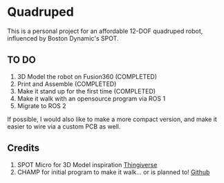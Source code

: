 # Quadruped
This is a personal project for an affordable 12-DOF quadruped robot, influenced by Boston Dynamic's SPOT. <br/>


## TO DO
1. 3D Model the robot on Fusion360 (COMPLETED)
2. Print and Assemble (COMPLETED)
3. Make it stand up for the first time (COMPLETED)
4. Make it walk with an opensource program via ROS 1
5. Migrate to ROS 2

If possible, I would also like to make a more compact version, and make it easier to wire via a custom PCB as well.


## Credits
1. SPOT Micro for 3D Model inspiration [Thingiverse](https://www.thingiverse.com/thing:3445283)
2. CHAMP for initial program to make it walk... or is planned to! [Github](https://github.com/chvmp/champ/tree/master)
